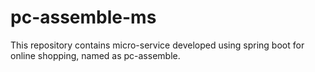 # pc-assemble-ms
This repository contains micro-service developed using spring boot for online shopping, named as pc-assemble.
